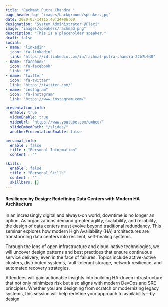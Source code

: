 ```yaml
---
title: "Rachmat Putra Chandra "
page_header_bg: "images/background/speaker.jpg"
date: 2020-03-14T15:40:24+06:00
designation: "System Administrator @Flexi"
image: "images/speakers/rachmad.png"
description: "This is a placeholder speaker."
draft: false
social:
- name: "linkedin"
  icon: "fa-linkedin"
  link: "https://id.linkedin.com/in/rachmat-putra-chandra-22b7b040"
- name: "facebook"
  icon: "fa-facebook"
  link: "#"
- name: "twitter"
  icon: "fa-twitter"
  link: "https://twitter.com/"
- name: "instagram"
  icon: "fa-instagram"
  link: "https://www.instagram.com/"

presentation_info:
  enable: true
  videoEnable: true
  videoUrl: "https://www.youtube.com/embed/"
  slideEmbedPath: "/slides/" 
  anotherPresentationEnable: false

personal_info:
  enable : false
  title : "Personal Information"
  content : ""

skills:
  enable : false
  title : "Personal Skills"
  content : ""
  skillbars: []
---
```


#### Resilience by Design: Redefining Data Centers with Modern HA Architecture

In an increasingly digital and always-on world, downtime is no longer an option. As organizations demand greater agility, scalability, and reliability, the design of data centers must evolve beyond traditional redundancy. This seminar explores how modern High Availability (HA) architectures are transforming data centers into resilient, self-healing systems.

Through the lens of open infrastructure and cloud-native technologies, we will uncover design patterns and best practices that ensure continuous service delivery, even in the face of failures. Topics include active-active clusters, distributed systems, fault-tolerant storage, network resilience, and automated recovery strategies.

Attendees will gain actionable insights into building HA-driven infrastructure that not only minimizes risk but also aligns with modern DevOps and SRE principles. Whether you are designing from scratch or modernizing legacy systems, this session will help redefine your approach to availability—by design

